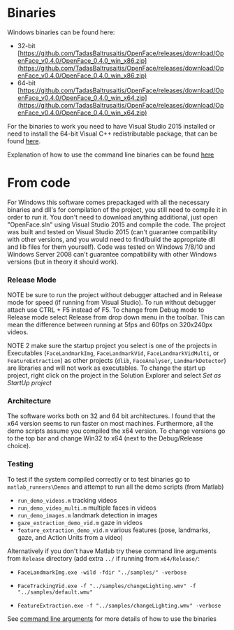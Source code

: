 # Binaries

Windows binaries can be found here:
- 32-bit [https://github.com/TadasBaltrusaitis/OpenFace/releases/download/OpenFace_v0.4.0/OpenFace_0.4.0_win_x86.zip](https://github.com/TadasBaltrusaitis/OpenFace/releases/download/OpenFace_v0.4.0/OpenFace_0.4.0_win_x86.zip)
- 64-bit [https://github.com/TadasBaltrusaitis/OpenFace/releases/download/OpenFace_v0.4.0/OpenFace_0.4.0_win_x64.zip](https://github.com/TadasBaltrusaitis/OpenFace/releases/download/OpenFace_v0.4.0/OpenFace_0.4.0_win_x64.zip)

For the binaries to work you need to have Visual Studio 2015 installed or need to install the 64-bit Visual C++ redistributable package, that can be found [here](https://www.microsoft.com/en-us/download/details.aspx?id=52685).

Explanation of how to use the command line binaries can be found [here](https://github.com/TadasBaltrusaitis/OpenFace/wiki/Command-line-arguments)

# From code
For Windows this software comes prepackaged with all the necessary binaries and dll's for compilation of the project, you still need to compile it in order to run it. You don't need to download anything additional, just open "OpenFace.sln" using Visual Studio 2015 and compile the code. The project was built and tested on Visual Studio 2015 (can't guarantee compatibility with other versions, and you would need to find/build the appropriate dll and lib files for them yourself). Code was tested on Windows 7/8/10 and Windows Server 2008 can't guarantee compatibility with other Windows versions (but in theory it should work). 

### Release Mode
NOTE be sure to run the project without debugger attached and in Release mode for speed (if running from Visual Studio). To run without debugger attach use CTRL + F5 instead of F5. To change from Debug mode to Release mode select Release from drop down menu in the toolbar. This can mean the difference between running at 5fps and 60fps on 320x240px videos. 

NOTE 2 make sure the startup project you select is one of the projects in Executables (`FaceLandmarkImg`, `FaceLandmarkVid`, `FaceLandmarkVidMulti`, or `FeatureExtraction`) as other projects (`dlib`, `FaceAnalyser`, `LandmarkDetector`) are libraries and will not work as executables. To change the start up project, right click on the project in the Solution Explorer and select *Set as StartUp project*

### Architecture
The software works both on 32 and 64 bit architectures. I  found that the x64 version seems to run faster on most machines. Furthermore, all the demo scripts assume you compiled the x64 version. To change versions go to the top bar and change Win32 to x64 (next to the Debug/Release choice).

### Testing

To test if the system compiled correctly or to test binaries go to `matlab_runners\Demos` and attempt to run all the demo scripts (from Matlab)
  - `run_demo_videos.m` tracking videos
  - `run_demo_video_multi.m` multiple faces in videos
  - `run_demo_images.m` landmark detection in images
  - `gaze_extraction_demo_vid.m` gaze in videos
  - `feature_extraction_demo_vid.m` various features (pose, landmarks, gaze, and Action Units from a video)

Alternatively if you don't have Matlab try these command line arguments from `Release` directory (add extra `../` if running from `x64/Release/`:

- `FaceLandmarkImg.exe -wild -fdir "../samples/" -verbose`

- `FaceTrackingVid.exe -f "../samples/changeLighting.wmv" -f "../samples/default.wmv"`

- `FeatureExtraction.exe -f "../samples/changeLighting.wmv" -verbose`

See [command line arguments](https://github.com/TadasBaltrusaitis/OpenFace/wiki/Command-line-arguments) for more details of how to use the binaries